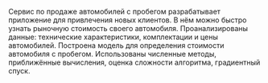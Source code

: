 Сервис по продаже автомобилей с пробегом разрабатывает приложение для привлечения новых клиентов. В нём можно быстро узнать рыночную стоимость своего автомобиля. 
Проанализированы данные: технические характеристики, комплектации и цены автомобилей. Построена модель для определения стоимости автомобиля с пробегом.
Использованы численные методы, приближённые вычисления, оценка сложности алгоритма, градиентный спуск.
